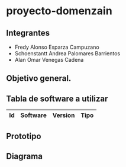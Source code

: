 # proyecto-domenzain

## Integrantes
- Fredy Alonso Esparza Campuzano
- Schoenstantt Andrea Palomares Barrientos
- Alan Omar Venegas Cadena
## Objetivo general.

## Tabla de software a utilizar
|Id|Software|Version|Tipo|
|-|-|-|-|

## Prototipo

## Diagrama

